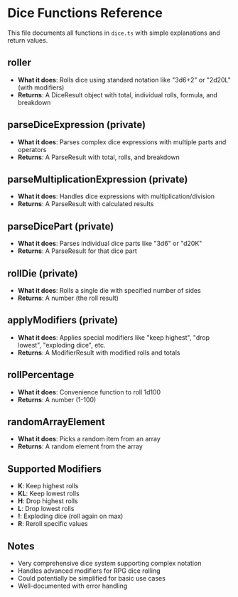 # Dice Functions Reference

This file documents all functions in `dice.ts` with simple explanations and return values.

## **roller**
- **What it does**: Rolls dice using standard notation like "3d6+2" or "2d20L" (with modifiers)
- **Returns**: A DiceResult object with total, individual rolls, formula, and breakdown

## **parseDiceExpression** (private)
- **What it does**: Parses complex dice expressions with multiple parts and operators
- **Returns**: A ParseResult with total, rolls, and breakdown

## **parseMultiplicationExpression** (private)
- **What it does**: Handles dice expressions with multiplication/division
- **Returns**: A ParseResult with calculated results

## **parseDicePart** (private)
- **What it does**: Parses individual dice parts like "3d6" or "d20K"
- **Returns**: A ParseResult for that dice part

## **rollDie** (private)
- **What it does**: Rolls a single die with specified number of sides
- **Returns**: A number (the roll result)

## **applyModifiers** (private)
- **What it does**: Applies special modifiers like "keep highest", "drop lowest", "exploding dice", etc.
- **Returns**: A ModifierResult with modified rolls and totals

## **rollPercentage**
- **What it does**: Convenience function to roll 1d100
- **Returns**: A number (1-100)

## **randomArrayElement**
- **What it does**: Picks a random item from an array
- **Returns**: A random element from the array

## Supported Modifiers
- **K**: Keep highest rolls
- **KL**: Keep lowest rolls  
- **H**: Drop highest rolls
- **L**: Drop lowest rolls
- **!**: Exploding dice (roll again on max)
- **R**: Reroll specific values

## Notes
- Very comprehensive dice system supporting complex notation
- Handles advanced modifiers for RPG dice rolling
- Could potentially be simplified for basic use cases
- Well-documented with error handling